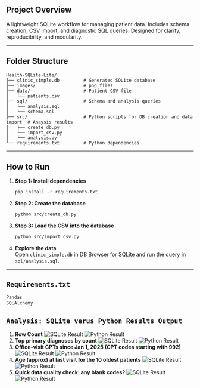 ## Project Overview  
A lightweight SQLite workflow for managing patient data. Includes schema creation, CSV import, and diagnostic SQL queries. Designed for clarity, reproducibility, and modularity.

---
## Folder Structure  
```
Health-SQLite-Lite/
├── clinic_simple.db         # Generated SQLite database  
├── images/                  # png files
├── data/                    # Patient CSV file  
│   └── patients.csv  
├── sql/                     # Schema and analysis queries  
│   └── analysis.sql  
│   └── schema.sql  
├── src/                     # Python scripts for DB creation and data import  # Anaysis results
│   ├── create_db.py  
│   └── import_csv.py  
│   └── analysis.py  
└── requirements.txt         # Python dependencies  
```

---
## How to Run

1. **Step 1: Install dependencies**  
   ```bash
   pip install -r requirements.txt
   ```

2. **Step 2: Create the database**  
   ```bash
   python src/create_db.py
   ```

3. **Step 3: Load the CSV into the database**  
   ```bash
   python src/import_csv.py
   ```

4. **Explore the data**  
   Open `clinic_simple.db` in [DB Browser for SQLite](https://sqlitebrowser.org/) and run the query in `sql/analysis.sql`.

---
## `Requirements.txt`
```txt
Pandas
SQLAlchemy
```

## `Analysis: SQLite verus Python Results Output`
1. **Row Count**
![SQLite Result](images/sql1.png)
![Python Result](images/py1.png)   
2. **Top primary diagnoses by count**
![SQLite Result](images/sql2.png)
![Python Result](images/py2.png)
3. **Office-visit CPTs since Jan 1, 2025 (CPT codes starting with 992)**
![SQLite Result](images/sql3.png)
![Python Result](images/py3.png) 
4. **Age (approx) at last visit for the 10 oldest patients**
![SQLite Result](images/sql4.png)
![Python Result](images/py4.png) 
5. **Quick data quality check: any blank codes?**
![SQLite Result](images/sql5.png)
![Python Result](images/py5.png)